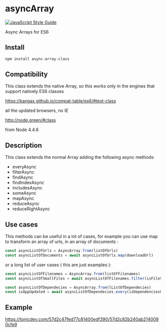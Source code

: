 # asyncArray

[![JavaScript Style Guide](https://img.shields.io/badge/code%20style-standard-brightgreen.svg)](http://standardjs.com/)

Async Arrays for ES6

## Install

```bash
npm install async-array-class
```

## Compatibility

This class extends the native Array, so this works only in the engines that support natively ES6 classes

https://kangax.github.io/compat-table/es6/#test-class

all the updated browsers, no IE

http://node.green/#class

from Node 4.4.6

## Description

This class extends the normal Array adding the following async methods:
- everyAsync
- filterAsync
- findAsync
- findIndexAsync
- includesAsync
- someAsync
- mapAsync
- reduceAsync
- reduceRightAsync

## Use cases

This methods can be useful in a lot of cases, for example you can use map to transform an array of urls, in an array of documents :
```js
const asyncListOfUrls = AsyncArray.from(listOfUrls)
const asyncListOfDocuments = await asyncListOfUrls.map(downloadUrl)
```

or a long list of user cases ( this are just examples ):

```js
const asyncListOfFilenames = AsyncArray.from(listOfFilenames)
const asyncListOfSmallFiles = await asyncListOfFilenames.filter(isFileSmallerThan300KB)

```


```js
const asyncListOfDependecies = AsyncArray.from(lListOfDependecies)
const isAppUpdated = await asyncListOfDependecies.every(isDependenciesUpdated)

```

## Example

https://tonicdev.com/57d2c47fed77c81400edf390/57d2c82b240ab2140080cfe9
